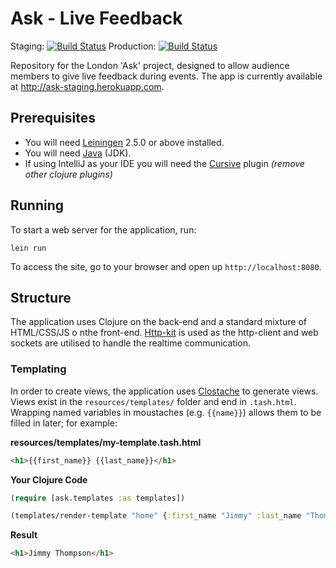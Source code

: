 # Ask - Live Feedback
Staging: [![Build Status](https://travis-ci.org/London-Beach/ask.svg?branch=master)](https://travis-ci.org/London-Beach/ask)
Production: [![Build Status](https://travis-ci.org/London-Beach/ask.svg?branch=production)](https://travis-ci.org/London-Beach/ask)

Repository for the London 'Ask' project, designed to allow audience members to give live feedback during events. The app is currently available at http://ask-staging.herokuapp.com.

## Prerequisites

* You will need [Leiningen][1] 2.5.0 or above installed.
* You will need [Java][1] (JDK).
* If using IntelliJ as your IDE you will need the [Cursive][3] plugin  _(remove other clojure plugins)_

## Running

To start a web server for the application, run:

    lein run
    
To access the site, go to your browser and open up `http://localhost:8080`.

## Structure

The application uses Clojure on the back-end and a standard mixture of HTML/CSS/JS o nthe front-end. [Http-kit][5] is used as the http-client and web sockets are utilised to handle the realtime communication.

### Templating

In order to create views, the application uses [Clostache][4] to generate views. Views exist in the `resources/templates/` folder and end in `.tash.html`. Wrapping named variables in moustaches (e.g. `{{name}}`) allows them to be filled in later; for example:

**resources/templates/my-template.tash.html**
```html
<h1>{{first_name}} {{last_name}}</h1>
```

**Your Clojure Code**
```clojure
(require [ask.templates :as templates])

(templates/render-template "home" {:first_name "Jimmy" :last_name "Thompson"})
```

**Result**
```html
<h1>Jimmy Thompson</h1>
```

[1]: https://github.com/technomancy/leiningen
[2]: http://www.oracle.com/technetwork/java/javase/downloads/jdk7-downloads-1880260.html
[3]: https://cursiveclojure.com
[4]: https://github.com/fhd/clostache
[5]: http://http-kit.org
